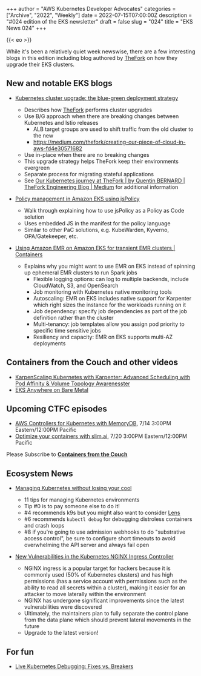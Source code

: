 +++
author = "AWS Kubernetes Developer Advocates"
categories = ["Archive", "2022", "Weekly"]
date = 2022-07-15T07:00:00Z
description = "#024 edition of the EKS newsletter"
draft = false
slug = "024"
title = "EKS News 024"
+++

{{< eo >}}

While it's been a relatively quiet week newswise, there are a few interesting blogs in this edition including blog authored by [TheFork](https://thefork.com) on how they upgrade their EKS clusters.

## New and notable EKS blogs

* [Kubernetes cluster upgrade: the blue-green deployment strategy](https://aws.amazon.com/blogs/containers/kubernetes-cluster-upgrade-the-blue-green-deployment-strategy/) 
	* Describes how [TheFork](https://thefork.com) performs cluster upgrades
	* Use B/G approach when there are breaking changes between Kubernetes and Istio releases
		* ALB target groups are used to shift traffic from the old cluster to the new
		* https://medium.com/thefork/creating-our-piece-of-cloud-in-aws-fd4e30571682
	* Use in-place when there are no breaking changes
	* This upgrade strategy helps TheFork keep their environments evergreen
	* Separate process for migrating stateful applications
	* See [Our Kubernetes journey at TheFork | by Quentin BERNARD | TheFork Engineering Blog | Medium](https://medium.com/thefork/our-kubernetes-journey-at-thefork-d0964ec275f3) for additional information

* [Policy management in Amazon EKS using jsPolicy](https://aws.amazon.com/blogs/containers/policy-management-in-amazon-eks-using-jspolicy/) 
	* Walk through explaining how to use jsPolicy as a Policy as Code solution
	* Uses embedded JS in the manifest for the policy language
	* Similar to other PaC solutions, e.g. KubeWarden, Kyverno, OPA/Gatekeeper, etc.

* [Using Amazon EMR on Amazon EKS for transient EMR clusters | Containers](https://aws.amazon.com/blogs/containers/using-amazon-emr-on-amazon-eks-for-transient-emr-clusters/)
	* Explains why you might want to use EMR on EKS instead of spinning up ephemeral EMR clusters to run Spark jobs
		* Flexible logging options: can log to multiple backends, include CloudWatch, S3, and OpenSearch
		* Job monitoring with Kubernetes native monitoring tools 
		* Autoscaling: EMR on EKS includes native support for Karpenter which right sizes the instance for the workloads running on it
		* Job dependency: specify job dependencies as part of the job definition rather than the cluster
		* Multi-tenancy: job templates allow you assign pod priority to specific time sensitive jobs
		* Resiliency and capacity: EMR on EKS supports multi-AZ deployments


## Containers from the Couch and other videos

* [KarpenScaling Kubernetes with Karpenter: Advanced Scheduling with Pod Affinity & Volume Topology Awarenesster](https://www.youtube.com/watch?v=bzyEfxE8MOU)
* [EKS Anywhere on Bare Metal](https://www.youtube.com/watch?v=RmZZ7Gr8kMw) 

## Upcoming CTFC episodes

* [AWS Controllers for Kubernetes with MemoryDB](https://www.youtube.com/watch?v=sZKMkOcxf94), 7/14 3:00PM Eastern/12:00PM Pacific
* [Optimize your containers with slim.ai](https://www.youtube.com/watch?v=DA4ArZYJ1-E), 7/20 3:00PM Eastern/12:00PM Pacific

Please Subscribe to [**Containers from the Couch**](https://cftc.info/)

## Ecosystem News

* [Managing Kubernetes without losing your cool](https://marcusnoble.co.uk/2022-07-04-managing-kubernetes-without-losing-your-cool/)
    * 11 tips for managing Kubernetes environments
    * Tip #0 is to pay someone else to do it!
    * #4 recommends k9s but you might also want to consider [Lens](https://k8slens.dev/)
    * #6 recommends `kubectl debug` for debugging distroless containers and crash loops
    * #8 if you're going to use admission webhooks to do "substrative access control", be sure to configure short timeouts to avoid overwhelming the API server and always fail open

* [New Vulnerabilities in the Kubernetes NGINX Ingress Controller](https://blog.lightspin.io/kubernetes-nginx-ingress-controller-vulnerabilities)
    * NGINX ingress is a popular target for hackers because it is commonly used (50% of Kubernetes clusters) and has high permissions (has a service account with permissions such as the ability to read all secrets within a cluster), making it easier for an attacker to move laterally within the environment
    * NGINX has undergone significant improvements since the latest vulnerabilities were discovered
    * Ultimately, the maintainers plan to fully separate the control plane from the data plane which should prevent lateral movements in the future
    * Upgrade to the latest version!

## For fun
* [Live Kubernetes Debugging: Fixes vs. Breakers](https://youtu.be/bQsubShHE94)
